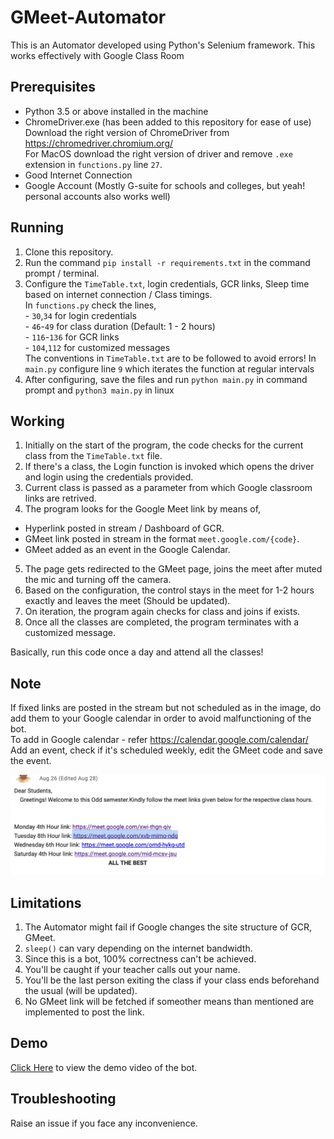 # GMeet-Automator

This is an Automator developed using Python's Selenium framework. This works effectively with Google Class Room

## Prerequisites

- Python 3.5 or above installed in the machine
- ChromeDriver.exe (has been added to this repository for ease of use)
    Download the right version of ChromeDriver from https://chromedriver.chromium.org/  
    For MacOS download the right version of driver and remove `.exe` extension in `functions.py` line `27`.
- Good Internet Connection
- Google Account (Mostly G-suite for schools and colleges, but yeah! personal accounts also works well)

## Running

1. Clone this repository.
2. Run the command `pip install -r requirements.txt` in the command prompt / terminal.
3. Configure the `TimeTable.txt`, login credentials, GCR links, Sleep time based on internet connection / Class timings.  
    In `functions.py` check the lines,  
        - `30`,`34` for login credentials  
        - `46`-`49` for class duration (Default: 1 - 2 hours)  
        - `116`-`136` for GCR links  
        - `104`,`112` for customized messages  
      The conventions in `TimeTable.txt` are to be followed to avoid errors!
    In `main.py` configure line `9` which iterates the function at regular intervals
4. After configuring, save the files and run `python main.py` in command prompt and `python3 main.py` in linux

## Working

1. Initially on the start of the program, the code checks for the current class from the `TimeTable.txt` file.
2. If there's a class, the Login function is invoked which opens the driver and login using the credentials provided.
3. Current class is passed as a parameter from which Google classroom links are retrived.
4. The program looks for the Google Meet link by means of,  
  - Hyperlink posted in stream / Dashboard of GCR.
  - GMeet link posted in stream in the format `meet.google.com/{code}`.
  - GMeet added as an event in the Google Calendar.
5. The page gets redirected to the GMeet page, joins the meet after muted the mic and turning off the camera.
6. Based on the configuration, the control stays in the meet for 1-2 hours exactly and leaves the meet (Should be updated).
7. On iteration, the program again checks for class and joins if exists.
8. Once all the classes are completed, the program terminates with a customized message.

Basically, run this code once a day and attend all the classes!

## Note
  If fixed links are posted in the stream but not scheduled as in the image, do add them to your Google calendar in order to avoid malfunctioning of the bot.  
  To add in Google calendar - refer https://calendar.google.com/calendar/  
  Add an event, check if it's scheduled weekly, edit the GMeet code and save the event.  
  
  ![Case](Image.png)

## Limitations

1. The Automator might fail if Google changes the site structure of GCR, GMeet.
2. `sleep()` can vary depending on the internet bandwidth.
3. Since this is a bot, 100% correctness can't be achieved.
4. You'll be caught if your teacher calls out your name.
5. You'll be the last person exiting the class if your class ends beforehand the usual (will be updated).
6. No GMeet link will be fetched if someother means than mentioned are implemented to post the link.

## Demo

[Click Here](https://drive.google.com/file/d/1SIw9qV4EpFiIqrt-vO0Mh04_boATR04S/view?usp=sharing) to view the demo video of the bot. 

## Troubleshooting

  Raise an issue if you face any inconvenience.

